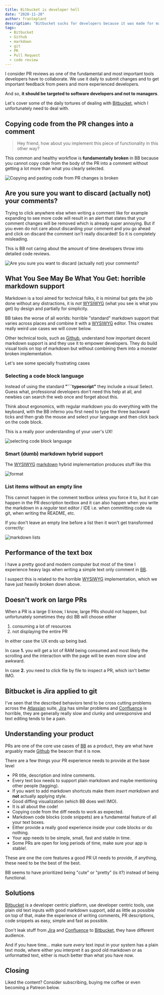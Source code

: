 ```yaml
---
title: Bitbucket is developer hell
date: "2020-11-20"
author: franleplant
description: "Bitbucket sucks for developers because it was made for managers"
tags:
  - Bitbucket
  - Github
  - markdown
  - git
  - PR
  - Pull Request
  - code review
---
```


I consider PR reviews as one of the fundamental and most important
tools developers have to collaborate. We use it daily to submit changes and
to get important feedback from peers and more experienced developers.

And so, **it should be targeted to software developers and not to managers**.

Let's cover some of the daily tortures of dealing with [Bitbucket][10], which
I unfortunately need to deal with.

## Copying code from the PR changes into a comment

> Hey friend, how about you implement this piece of functionality in this other way?

This common and healthy workflow is **fundamentally broken** in BB because
you cannot copy code from the body of the PR into a comment without getting
a lot more than what you clearly selected.

![Copying and pasting code from PR changes is broken](./copypastev3.gif)

## Are you sure you want to discard (actually not) your comments?

Trying to click anywhere else when writing a comment like for example
expanding to see more code will result in an alert that states
that your comment changes will be removed which is already super annoying.
But if you even do not care about discarding your comment and you go ahead
and click on discard the comment isn't really discarded! So it is completely misleading.

This is BB not caring about the amount of time developers throw into detailed
code reviews.

![Are you sure you want to discard (actually not) your comments?](./commentclick.gif)

## What You See May Be What You Get: horrible markdown support

Markdown is a tool aimed for technical folks, it is minimal but gets
the job done without any distractions, it is _not_ [WYSIWYG][14] (what you see is what you get)
by design and partially for simplicity.

BB takes the worse of all worlds: horrible "standard" markdown support
that varies across places and combine it with a [WYSIWYG][14] editor.
This creates really weird
use cases we will cover below.

Other technical tools, such as [Github][11], understand how important decent markdown
support is and they use it to empower developers.
They do build visual tools on top of markdown but without combining them
into a monster broken implementation.

Let's see some specially frustrating cases

### Selecting a code block language

Instead of using the standard **"\`\`\`typescript"** they include a visual
Select. Guess what, professional developers don't need this help at all, and
newbies can search the web once and forget about this.

Think about ergonomics, with regular markdown you do everything with the keyboard,
with the BB inferno you first need to type the three backward ticks and then grab the
mouse and select your language and then click back on the code block.

This is a really poor understanding of your user's UX!

![selecting code block language](./mdlang.gif)

### Smart (dumb) markdown hybrid support

The [WYSIWYG][14] [markdown][15] hybrid implementation produces stuff like this

![format](./format.gif)

### List items without an empty line

This cannot happen in the comment textbox unless you force it to, but
it can happen in the PR description textbox and it can also happen when you
write the markdown in a _regular_ text editor / IDE i.e. when committing code
via git, when writing the README, etc.

If you don't leave an empty line before a list then it won't get transformed correctly:

![markdown lists](./lists.gif)

## Performance of the text box

I have a pretty good and modern computer but most of the time
I experience heavy lags when writing a simple text only comment in [BB][10].

I suspect this is related to the horrible [WYSIWYG][14] implementation,
which we have just heavily broken down above.

## Doesn't work on large PRs

When a PR is a large (I know, I know, large PRs should not happen, but unfortunately sometimes they do)
BB will choose either

1. consuming a lot of resources
2. not displaying the entire PR

In either case the UX ends up being bad.

In case **1.** you will get a lot of RAM being consumed and
most likely the scrolling and the interaction with the page
will be even more slow and awkward.

In case **2.** you need to click file by file to inspect a PR, which isn't better IMO.

## Bitbucket is Jira applied to git

I've seen that the described behaviors tend to be cross
cutting problems across the [Atlassian][12] suite, [Jira][13] has similar
problems and [Confluence][16] is horrible, they are generally
really slow and clunky and unresponsive and text editing tends to be a pain.

## Understanding your product

PRs are one of the core use cases of [BB][10] as a product,
they are what have arguably made [Github][11] the beacon that it is now.

There are a few things your PR experience needs to provide at the base level

- PR title, description and inline comments.
- Every text box needs to support plain markdown and maybe mentioning other people (tagging).
- If you want to add markdown shortcuts make them _insert markdown_ and **not** actually applying style.
- Good diffing visualization (which BB does well IMO).
- It is all about the code!
- Copying code from the diff needs to work as expected.
- Markdown code blocks (code snippets) are a fundamental feature of all your text boxes.
- Either provide a really good experience inside your code blocks or do nothing.
- Your app needs to be simple, small, fast and stable in time.
- Some PRs are open for long periods of time, make sure your app is stable!.

These are one the core features a good PR UI needs to provide, if anything,
these need to be the best of the best.

BB seems to have prioritized being "cute" or "pretty" (is it?) instead of being functional.

## Solutions

[Bitbucket][10] is a developer centric platform, use developer centric tools,
use plain old text inputs with good markdown support, add as little as possible
on top of that, make the experience of writing comments, PR descriptions,
code snippets as easy, simple and fast as possible.

Don't leak stuff from [Jira][13] and [Confluence][16] to [Bitbucket][10], they have different
audience.

And if you have time... make sure _every_ text input in your system has a plain text
mode, where either you interpret it as good old markdown or as unformatted text, either
is much better than what you have now.

## Closing

Liked the content? Consider subscribing, buying me coffee or even becoming a Patreon below.

[10]: https://bitbucket.org/
[11]: https://github.com/
[12]: https://www.atlassian.com/
[13]: https://www.atlassian.com/software/jira
[14]: https://en.wikipedia.org/wiki/WYSIWYG
[15]: https://guides.github.com/features/mastering-markdown/
[16]: https://confluence.atlassian.com/alldoc/atlassian-documentation-32243719.html
